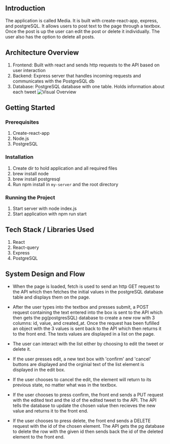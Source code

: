 ## Introduction

The application is called Media. It is built with create-react-app, express, and postgreSQL. It allows users to post text to the page through a textbox. Once the post is up the user can edit the post or delete it individually. The user also has the option to delete all posts.

## Architecture Overview

1. Frontend: Built with react and sends http requests to the API based on user interaction
2. Backend: Express server that handles incoming requests and communicates with the PostgreSQL db
3. Database: PostgreSQL database with one table. Holds information about each tweet
![Visual Overview]()
## Getting Started

### Prerequisites

1. Create-react-app
2. Node.js
3. PostgreSQL

### Installation

1. Create dir to hold application and all required files
2. brew install node
3. brew install postgresql
4. Run npm install in `my-server` and the root directory

### Running the Project

1. Start server with node index.js
2. Start application with npm run start

## Tech Stack / Libraries Used

1. React
2. React-query
3. Express
4. PostgreSQL

## System Design and Flow

- When the page is loaded, fetch is used to send an http GET request to the API which then fetches the initial values in the postgreSQL database table and displays them on the page.

- After the user types into the textbox and presses submit, a POST request containing the text entered into the box is sent to the API which then gets the pg(postgresSQL) database to create a new row with 3 columns: id, value, and created_at. Once the request has been fufilled an object with the 3 values is sent back to the API which then returns it to the front end. The texts values are displayed in a list on the page.

- The user can interact with the list either by choosing to edit the tweet or delete it.

- If the user presses edit, a new text box with 'confirm' and 'cancel' buttons are displayed and the orginial text of the list element is displayed in the edit box.

- If the user chooses to cancel the edit, the element will return to its previous state, no matter what was in the textbox.

- If the user chooses to press confirm, the front end sends a PUT request with the edited text and the id of the edited tweet to the API. The API tells the database to update the chosen value then recieves the new value and returns it to the front end.

- If the user chooses to press delete, the front end sends a DELETE request with the id of the chosen element. The API gets the pg database to delete the row with the given id then sends back the id of the deleted element to the front end.
